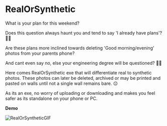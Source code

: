 # RealOrSynthetic

What is your plan for this weekend?

Does this question always haunt you and tend to say 'I already have plans'? 📅✅

Are these plans more inclined towards deleting 'Good morning/evening' photos from your parents phone?

And cant even say no, else your engineering degree will be questioned? 🤦🏻

Here comes RealOrSynthetic exe that will differentiate real to synthetic photos. These photos can later be deleted, archived or may be printed and pasted on walls until not a single wall remains bare. 😐

As its an exe, no worry of uploading or downloading and makes you feel safer as its standalone on your phone or PC.

**Demo**

![RealOrSyntheticGIF](https://github.com/user-attachments/assets/f918095d-7582-4689-863a-e8580ecc414a)
